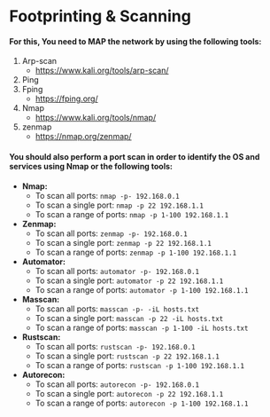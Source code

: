 # Footprinting & Scanning
#### For this, You need to MAP the network by using the following tools:
1. Arp-scan
      - https://www.kali.org/tools/arp-scan/
2. Ping
3. Fping
      - https://fping.org/
4. Nmap
      - https://www.kali.org/tools/nmap/
5. zenmap
      - https://nmap.org/zenmap/

#### You should also perform a port scan in order to identify the OS and services using Nmap or the following tools:
-   **Nmap:**
    -   To scan all ports:  `nmap -p- 192.168.0.1`
    -   To scan a single port:  `nmap -p 22 192.168.1.1`
    -   To scan a range of ports:  `nmap -p 1-100 192.168.1.1`
-   **Zenmap:**
    -   To scan all ports:  `zenmap -p- 192.168.0.1`
    -   To scan a single port:  `zenmap -p 22 192.168.1.1`
    -   To scan a range of ports:  `zenmap -p 1-100 192.168.1.1`
-   **Automator:**
    -   To scan all ports:  `automator -p- 192.168.0.1`
    -   To scan a single port:  `automator -p 22 192.168.1.1`
    -   To scan a range of ports:  `automator -p 1-100 192.168.1.1`
-   **Masscan:**
    -   To scan all ports:  `masscan -p- -iL hosts.txt`
    -   To scan a single port:  `masscan -p 22 -iL hosts.txt`
    -   To scan a range of ports:  `masscan -p 1-100 -iL hosts.txt`
-   **Rustscan:**
    -   To scan all ports:  `rustscan -p- 192.168.0.1`
    -   To scan a single port:  `rustscan -p 22 192.168.1.1`
    -   To scan a range of ports:  `rustscan -p 1-100 192.168.1.1`
-   **Autorecon:**
    -   To scan all ports:  `autorecon -p- 192.168.0.1`
    -   To scan a single port:  `autorecon -p 22 192.168.1.1`
    -   To scan a range of ports:  `autorecon -p 1-100 192.168.1.1`
